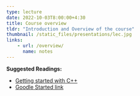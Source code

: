 ```yaml
---
type: lecture
date: 2022-10-03T8:00:00+4:30
title: Course overview
tldr: "Introduction and Overview of the course"
thumbnail: /static_files/presentations/lec.jpg
links: 
    - url: /overview/
      name: notes
---
```

**Suggested Readings:**

- [Getting started with C++](https://www.w3schools.com/cpp/cpp_getstarted.asp)
- [Goodle Started link](https://developers.google.com/edu/c++/getting-started)

